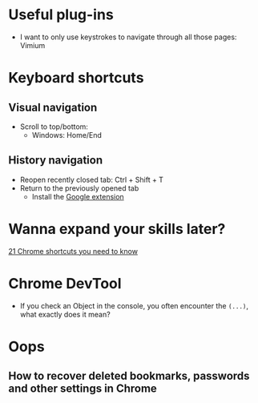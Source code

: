# Useful plug-ins
- I want to only use keystrokes to navigate through all those pages: Vimium

# Keyboard shortcuts
## Visual navigation
- Scroll to top/bottom:    
  - Windows: Home/End
## History navigation
- Reopen recently closed tab: Ctrl + Shift + T
- Return to the previously opened tab
  - Install the [Google extension](https://chrome.google.com/webstore/detail/previous-tab/bjaniflnlhhofabpoamhnobeonjcjjpl?hl=en#:~:text=Switch%20back%20to%20the%20previously,Ctrl%2B%60%20as%20keyboard%20shortcuts.)
# Wanna expand your skills later?
[21 Chrome shortcuts you need to know](https://www.cnet.com/how-to/21-chrome-shortcuts-you-need-to-know/)

# Chrome DevTool
- If you check an Object in the console, you often encounter the `(...)`, what exactly does it mean?

# Oops
## How to recover deleted bookmarks, passwords and other settings in Chrome